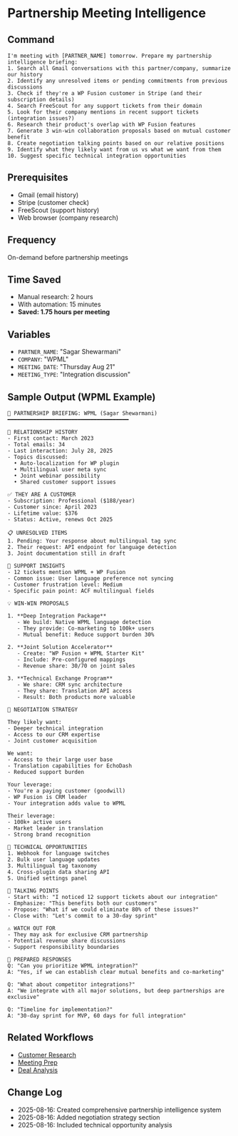 # Partnership Meeting Intelligence

## Command
```
I'm meeting with [PARTNER_NAME] tomorrow. Prepare my partnership intelligence briefing:
1. Search all Gmail conversations with this partner/company, summarize our history
2. Identify any unresolved items or pending commitments from previous discussions
3. Check if they're a WP Fusion customer in Stripe (and their subscription details)
4. Search FreeScout for any support tickets from their domain
5. Look for their company mentions in recent support tickets (integration issues?)
6. Research their product's overlap with WP Fusion features
7. Generate 3 win-win collaboration proposals based on mutual customer benefit
8. Create negotiation talking points based on our relative positions
9. Identify what they likely want from us vs what we want from them
10. Suggest specific technical integration opportunities
```

## Prerequisites
- Gmail (email history)
- Stripe (customer check)
- FreeScout (support history)
- Web browser (company research)

## Frequency
On-demand before partnership meetings

## Time Saved
- Manual research: 2 hours
- With automation: 15 minutes
- **Saved: 1.75 hours per meeting**

## Variables
- `PARTNER_NAME`: "Sagar Shewarmani"
- `COMPANY`: "WPML"
- `MEETING_DATE`: "Thursday Aug 21"
- `MEETING_TYPE`: "Integration discussion"

## Sample Output (WPML Example)
```
🤝 PARTNERSHIP BRIEFING: WPML (Sagar Shewarmani)
━━━━━━━━━━━━━━━━━━━━━━━━━━━━━━━━━━━━━━

📧 RELATIONSHIP HISTORY
- First contact: March 2023
- Total emails: 34
- Last interaction: July 28, 2025
- Topics discussed:
  • Auto-localization for WP plugin
  • Multilingual user meta sync
  • Joint webinar possibility
  • Shared customer support issues

✅ THEY ARE A CUSTOMER
- Subscription: Professional ($188/year)
- Customer since: April 2023
- Lifetime value: $376
- Status: Active, renews Oct 2025

📋 UNRESOLVED ITEMS
1. Pending: Your response about multilingual tag sync
2. Their request: API endpoint for language detection
3. Joint documentation still in draft

🎫 SUPPORT INSIGHTS
- 12 tickets mention WPML + WP Fusion
- Common issue: User language preference not syncing
- Customer frustration level: Medium
- Specific pain point: ACF multilingual fields

💡 WIN-WIN PROPOSALS

1. **Deep Integration Package**
   - We build: Native WPML language detection
   - They provide: Co-marketing to 100k+ users
   - Mutual benefit: Reduce support burden 30%

2. **Joint Solution Accelerator**
   - Create: "WP Fusion + WPML Starter Kit"
   - Include: Pre-configured mappings
   - Revenue share: 30/70 on joint sales

3. **Technical Exchange Program**
   - We share: CRM sync architecture
   - They share: Translation API access
   - Result: Both products more valuable

🎯 NEGOTIATION STRATEGY

They likely want:
- Deeper technical integration
- Access to our CRM expertise
- Joint customer acquisition

We want:
- Access to their large user base
- Translation capabilities for EchoDash
- Reduced support burden

Your leverage:
- You're a paying customer (goodwill)
- WP Fusion is CRM leader
- Your integration adds value to WPML

Their leverage:
- 100k+ active users
- Market leader in translation
- Strong brand recognition

🔧 TECHNICAL OPPORTUNITIES
1. Webhook for language switches
2. Bulk user language updates
3. Multilingual tag taxonomy
4. Cross-plugin data sharing API
5. Unified settings panel

📝 TALKING POINTS
- Start with: "I noticed 12 support tickets about our integration"
- Emphasize: "This benefits both our customers"
- Propose: "What if we could eliminate 80% of these issues?"
- Close with: "Let's commit to a 30-day sprint"

⚠️ WATCH OUT FOR
- They may ask for exclusive CRM partnership
- Potential revenue share discussions
- Support responsibility boundaries

💬 PREPARED RESPONSES
Q: "Can you prioritize WPML integration?"
A: "Yes, if we can establish clear mutual benefits and co-marketing"

Q: "What about competitor integrations?"
A: "We integrate with all major solutions, but deep partnerships are exclusive"

Q: "Timeline for implementation?"
A: "30-day sprint for MVP, 60 days for full integration"
```

## Related Workflows
- [Customer Research](./customer-research.md)
- [Meeting Prep](./meeting-prep.md)
- [Deal Analysis](./deal-analysis.md)

## Change Log
- 2025-08-16: Created comprehensive partnership intelligence system
- 2025-08-16: Added negotiation strategy section
- 2025-08-16: Included technical opportunity analysis
